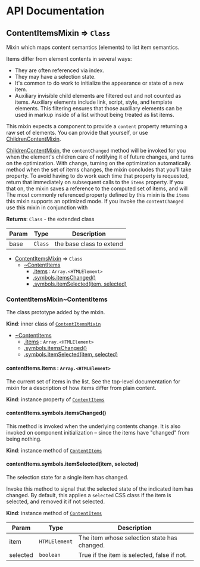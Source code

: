 # API Documentation
<a name="module_ContentItemsMixin"></a>

## ContentItemsMixin ⇒ <code>Class</code>
Mixin which maps content semantics (elements) to list item semantics.

Items differ from element contents in several ways:

* They are often referenced via index.
* They may have a selection state.
* It's common to do work to initialize the appearance or state of a new
  item.
* Auxiliary invisible child elements are filtered out and not counted as
  items. Auxiliary elements include link, script, style, and template
  elements. This filtering ensures that those auxiliary elements can be
  used in markup inside of a list without being treated as list items.

This mixin expects a component to provide a `content` property returning a
raw set of elements. You can provide that yourself, or use
[ChildrenContentMixin](ChildrenContentMixin.md).

[ChildrenContentMixin](ChildrenContentMixin.md), the
`contentChanged` method will be invoked for you when the element's children
care of notifying it of future changes, and turns on the optimization. With
change, turning on the optimization automatically.
method when the set of items changes, the mixin concludes that you'll take
property. To avoid having to do work each time that property is requested,
return that immediately on subsequent calls to the `items` property. If you
that on, the mixin saves a reference to the computed set of items, and will
The most commonly referenced property defined by this mixin is the `items`
this mixin supports an optimized mode. If you invoke the `contentChanged`
use this mixin in conjunction with

**Returns**: <code>Class</code> - the extended class  

| Param | Type | Description |
| --- | --- | --- |
| base | <code>Class</code> | the base class to extend |


* [ContentItemsMixin](#module_ContentItemsMixin) ⇒ <code>Class</code>
    * [~ContentItems](#module_ContentItemsMixin..ContentItems)
        * [.items](#module_ContentItemsMixin..ContentItems+items) : <code>Array.&lt;HTMLElement&gt;</code>
        * [.symbols.itemsChanged()](#module_ContentItemsMixin..ContentItems+symbols.itemsChanged)
        * [.symbols.itemSelected(item, selected)](#module_ContentItemsMixin..ContentItems+symbols.itemSelected)

<a name="module_ContentItemsMixin..ContentItems"></a>

### ContentItemsMixin~ContentItems
The class prototype added by the mixin.

  **Kind**: inner class of <code>[ContentItemsMixin](#module_ContentItemsMixin)</code>

* [~ContentItems](#module_ContentItemsMixin..ContentItems)
    * [.items](#module_ContentItemsMixin..ContentItems+items) : <code>Array.&lt;HTMLElement&gt;</code>
    * [.symbols.itemsChanged()](#module_ContentItemsMixin..ContentItems+symbols.itemsChanged)
    * [.symbols.itemSelected(item, selected)](#module_ContentItemsMixin..ContentItems+symbols.itemSelected)

<a name="module_ContentItemsMixin..ContentItems+items"></a>

#### contentItems.items : <code>Array.&lt;HTMLElement&gt;</code>
The current set of items in the list. See the top-level documentation for
mixin for a description of how items differ from plain content.

  **Kind**: instance property of <code>[ContentItems](#module_ContentItemsMixin..ContentItems)</code>
<a name="module_ContentItemsMixin..ContentItems+symbols.itemsChanged"></a>

#### contentItems.symbols.itemsChanged()
This method is invoked when the underlying contents change. It is also
invoked on component initialization – since the items have "changed" from
being nothing.

  **Kind**: instance method of <code>[ContentItems](#module_ContentItemsMixin..ContentItems)</code>
<a name="module_ContentItemsMixin..ContentItems+symbols.itemSelected"></a>

#### contentItems.symbols.itemSelected(item, selected)
The selection state for a single item has changed.

Invoke this method to signal that the selected state of the indicated item
has changed. By default, this applies a `selected` CSS class if the item
is selected, and removed it if not selected.

  **Kind**: instance method of <code>[ContentItems](#module_ContentItemsMixin..ContentItems)</code>

| Param | Type | Description |
| --- | --- | --- |
| item | <code>HTMLElement</code> | The item whose selection state has changed. |
| selected | <code>boolean</code> | True if the item is selected, false if not. |

